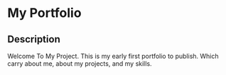 # My Portfolio

## Description
Welcome To My Project. This is my early first portfolio to publish. 
Which carry about me, about my projects, and my skills.
